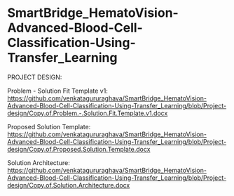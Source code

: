 # SmartBridge_HematoVision-Advanced-Blood-Cell-Classification-Using-Transfer_Learning

PROJECT DESIGN:

Problem - Solution Fit Template v1: https://github.com/venkatagururaghava/SmartBridge_HematoVision-Advanced-Blood-Cell-Classification-Using-Transfer_Learning/blob/Project-design/Copy.of.Problem.-.Solution.Fit.Template.v1.docx

Proposed Solution Template: https://github.com/venkatagururaghava/SmartBridge_HematoVision-Advanced-Blood-Cell-Classification-Using-Transfer_Learning/blob/Project-design/Copy.of.Proposed.Solution.Template.docx

Solution Architecture: https://github.com/venkatagururaghava/SmartBridge_HematoVision-Advanced-Blood-Cell-Classification-Using-Transfer_Learning/blob/Project-design/Copy.of.Solution.Architecture.docx
